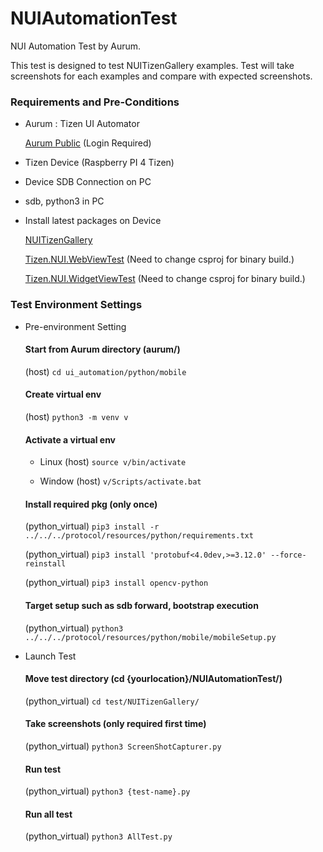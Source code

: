 # NUIAutomationTest

NUI Automation Test by Aurum.

This test is designed to test NUITizenGallery examples.
Test will take screenshots for each examples and compare with expected screenshots.

### Requirements and Pre-Conditions

- Aurum : Tizen UI Automator

  [Aurum Public](https://review.tizen.org/gerrit/#/admin/projects/platform/core/uifw/aurum) (Login Required)

- Tizen Device (Raspberry PI 4 Tizen)

- Device SDB Connection on PC

- sdb, python3 in PC

- Install latest packages on Device

  [NUITizenGallery](https://github.com/nui-dali/NUITizenGallery)

  [Tizen.NUI.WebViewTest](https://github.com/Samsung/TizenFX/tree/master/test/Tizen.NUI.WebViewTest) (Need to change csproj for binary build.)

  [Tizen.NUI.WidgetViewTest](https://github.com/Samsung/TizenFX/tree/master/test/Tizen.NUI.WidgetViewTest) (Need to change csproj for binary build.)

### Test Environment Settings

- Pre-environment Setting

  #### Start from Aurum directory (aurum/)
  (host) ```cd ui_automation/python/mobile```

  #### Create virtual env
  (host) ```python3 -m venv v```

  #### Activate a virtual env

  - Linux
      (host) ```source v/bin/activate```

  - Window
     (host) ```v/Scripts/activate.bat```

  #### Install required pkg (only once)
  (python_virtual) ```pip3 install -r ../../../protocol/resources/python/requirements.txt```
  
  (python_virtual) ```pip3 install 'protobuf<4.0dev,>=3.12.0' --force-reinstall```
  
  (python_virtual) ```pip3 install opencv-python```

  #### Target setup such as sdb forward, bootstrap execution
  (python_virtual) ```python3 ../../../protocol/resources/python/mobile/mobileSetup.py```


- Launch Test

  #### Move test directory (cd {yourlocation}/NUIAutomationTest/)
  (python_virtual) ```cd test/NUITizenGallery/```

  #### Take screenshots (only required first time)
  (python_virtual) ```python3 ScreenShotCapturer.py```

  #### Run test
  (python_virtual) ```python3 {test-name}.py```

  #### Run all test
  (python_virtual) ```python3 AllTest.py```
